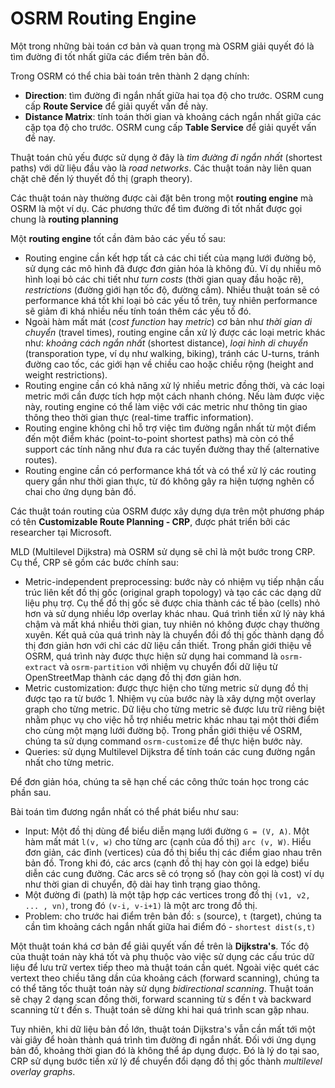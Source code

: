 # OSRM Routing Engine

Một trong những bài toán cơ bản và quan trọng mà OSRM giải quyết đó là tìm đường đi tốt nhất giữa các điểm trên bản đồ.

Trong OSRM có thể chia bài toán trên thành 2 dạng chính:
- **Direction**: tìm đường đi ngắn nhất giữa hai tọa độ cho trước. OSRM cung cấp **Route Service** để giải quyết vấn đề này.
- **Distance Matrix**: tính toán thời gian và khoảng cách ngắn nhất giữa các cặp tọa độ cho trước. OSRM cung cấp **Table Service** để giải quyết vấn đề nay.

Thuật toán chủ yếu được sử dụng ở đây là *tìm đường đi ngắn nhất* (shortest paths) với dữ liệu đầu vào là *road networks*. Các thuật toán này liên quan chặt chẽ đến lý thuyết đồ thị (graph theory).

Các thuật toán này thường được cài đặt bên trong một **routing engine** mà OSRM là một ví dụ. Các phương thức để tìm đường đi tốt nhất được gọi chung là **routing planning**

Một **routing engine** tốt cần đảm bảo các yếu tố sau:
- Routing engine cần kết hợp tất cả các chi tiết của mạng lưới đường bộ, sử dụng các mô hình đã được đơn giản hóa là không đủ. Ví dụ nhiều mô hình loại bỏ các chi tiết như *turn costs* (thời gian quay đầu hoặc rẽ), *restrictions* (đường giới hạn tốc độ, đường cấm). Nhiều thuật toán sẽ có performance khá tốt khi loại bỏ các yếu tố trên, tuy nhiên performance sẽ giảm đi khá nhiều nếu tính toán thêm các yếu tố đó.
- Ngoài hàm mất mát (*cost function* hay *metric*) cơ bản như *thời gian di chuyển* (travel times), routing engine cần xử lý được các loại metric khác như: *khoảng cách ngắn nhất* (shortest distance), *loại hình di chuyển* (transporation type, ví dụ như walking, biking), tránh các U-turns, tránh đường cao tốc, các giới hạn về chiều cao hoặc chiều rộng (height and weight restrictions).
- Routing engine cần có khả năng xử lý nhiều metric đồng thời, và các loại metric mới cần được tích hợp một cách nhanh chóng. Nếu làm được việc này, routing engine có thể làm việc với các metric như thông tin giao thông theo thời gian thực (real-time traffic information).
- Routing engine không chỉ hỗ trợ việc tìm đường ngắn nhất từ một điểm đến một điểm khác (point-to-point shortest paths) mà còn có thể support các tính năng như đưa ra các tuyến đường thay thế (alternative routes).
- Routing engine cần có performance khá tốt và có thể xử lý các routing query gần như thời gian thực, từ đó không gây ra hiện tượng nghẽn cổ chai cho ứng dụng bản đồ.

Các thuật toán routing của OSRM được xây dựng dựa trên một phương pháp có tên **Customizable Route Planning - CRP**, được phát triển bởi các researcher tại Microsoft.

MLD (Multilevel Dijkstra) mà OSRM sử dụng sẽ chỉ là một bước trong CRP. Cụ thể, CRP sẽ gồm các bước chính sau:
- Metric-independent preprocessing: bước này có nhiệm vụ tiếp nhận cấu trúc liên kết đồ thị gốc (original graph topology) và tạo các các dạng dữ liệu phụ trợ. Cụ thể đồ thị gốc sẽ được chia thành các tế bào (cells) nhỏ hơn và sử dụng nhiều lớp overlay khác nhau. Quá trình tiền xử lý này khá chậm và mất khá nhiều thời gian, tuy nhiên nó không được chạy thường xuyên. Kết quả của quá trình này là chuyển đồi đồ thị gốc thành dạng đồ thị đơn giản hơn với chỉ các dữ liệu cần thiết. Trong phần giới thiệu về OSRM, quá trình này được thực hiện sử dụng hai command là `osrm-extract` và `osrm-partition` với nhiệm vụ chuyển đổi dữ liệu từ OpenStreetMap thành các dạng đồ thị đơn giản hơn.
- Metric customization: được thực hiện cho từng metric sử dụng đồ thị được tạo ra từ bước 1. Nhiệm vụ của bước này là xây dựng một overlay graph cho từng metric. Dữ liệu cho từng metric sẽ được lưu trữ riêng biệt nhằm phục vụ cho việc hỗ trợ nhiều metric khác nhau tại một thời điểm cho cùng một mạng lưới đường bộ. Trong phần giới thiệu về OSRM, chúng ta sử dụng command `osrm-customize` để thực hiện bước này.
- Queries: sử dụng Multilevel Dijkstra để tính toán các cung đường ngắn nhất cho từng metric. 

Để đơn giản hóa, chúng ta sẽ hạn chế các công thức toán học trong các phần sau.

Bài toán tìm đương ngắn nhất có thể phát biểu như sau:
- Input: Một đồ thị dùng để biểu diễn mạng lưới đường `G = (V, A)`. Một hàm mất mát `l(v, w)` cho từng arc (cạnh của đồ thị) `arc (v, W)`. Hiểu đơn giản, các đỉnh (vertices) của đồ thị biểu thị các điểm giao nhau trên bản đồ. Trong khi đó, các arcs (cạnh đồ thị hay còn gọi là edge) biểu diễn các cung đường. Các arcs sẽ có trọng số (hay còn gọi là cost) ví dụ như thời gian di chuyển, độ dài hay tình trạng giao thông.
- Một đường đi (path) là một tập hợp các vertices trong đồ thị `(v1, v2, ... , vn)`, trong đó `(v-i, v-i+1)` là một arc trong đồ thị.
- Problem: cho trước hai điểm trên bản đồ: `s` (source), `t` (target), chúng ta cần tìm khoảng cách ngắn nhất giữa hai điểm đó - `shortest dist(s,t)`

Một thuật toán khá cơ bản để giải quyết vấn đề trên là **Dijkstra's**. Tốc độ của thuật toán này khá tốt và phụ thuộc vào việc sử dụng các cấu trúc dữ liệu để lưu trữ vertex tiếp theo mà thuật toán cần quét. Ngoài việc quét các vertext theo chiều tăng dần của khoảng cách (forward scanning), chúng ta có thể tăng tốc thuật toán này sử dụng *bidirectional scanning*. Thuật toán sẽ chạy 2 dạng scan đồng thời, forward scanning từ s đến t và backward scanning từ t đến s. Thuật toán sẽ dừng khi hai quá trình scan gặp nhau.

Tuy nhiên, khi dữ liệu bản đồ lớn, thuật toán Dijkstra's vẫn cần mất tới một vài giây để hoàn thành quá trình tìm đường đi ngắn nhất. Đối với ứng dụng bản đồ, khoảng thời gian đó là không thể áp dụng được. Đó là lý do tại sao, CRP sử dụng bước tiền xử lý để chuyển đổi dạng đồ thị gốc thành *multilevel overlay graphs*.























